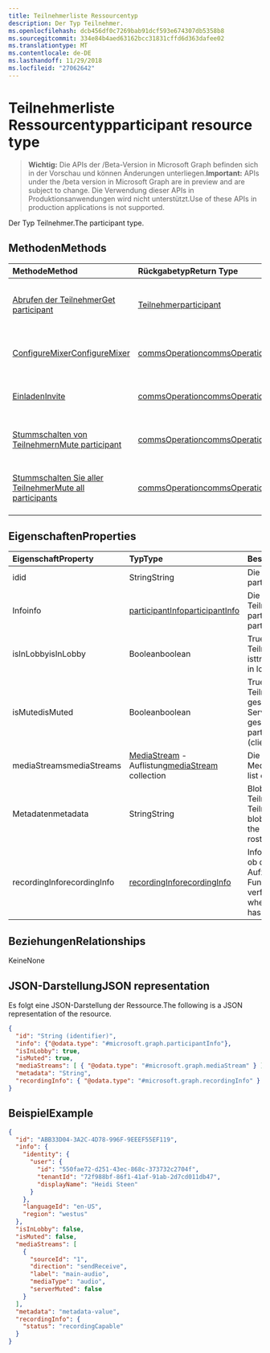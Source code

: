```yaml
---
title: Teilnehmerliste Ressourcentyp
description: Der Typ Teilnehmer.
ms.openlocfilehash: dcb456df0c7269bab91dcf593e674307db5358b8
ms.sourcegitcommit: 334e84b4aed63162bcc31831cffd6d363dafee02
ms.translationtype: MT
ms.contentlocale: de-DE
ms.lasthandoff: 11/29/2018
ms.locfileid: "27062642"
---
```

# <a name="participant-resource-type"></a><span data-ttu-id="ca078-103">Teilnehmerliste Ressourcentyp</span><span class="sxs-lookup"><span data-stu-id="ca078-103">participant resource type</span></span>

> <span data-ttu-id="ca078-104">**Wichtig:** Die APIs der /Beta-Version in Microsoft Graph befinden sich in der Vorschau und können Änderungen unterliegen.</span><span class="sxs-lookup"><span data-stu-id="ca078-104">**Important:** APIs under the /beta version in Microsoft Graph are in preview and are subject to change.</span></span> <span data-ttu-id="ca078-105">Die Verwendung dieser APIs in Produktionsanwendungen wird nicht unterstützt.</span><span class="sxs-lookup"><span data-stu-id="ca078-105">Use of these APIs in production applications is not supported.</span></span>

<span data-ttu-id="ca078-106">Der Typ Teilnehmer.</span><span class="sxs-lookup"><span data-stu-id="ca078-106">The participant type.</span></span>

## <a name="methods"></a><span data-ttu-id="ca078-107">Methoden</span><span class="sxs-lookup"><span data-stu-id="ca078-107">Methods</span></span>

| <span data-ttu-id="ca078-108">Methode</span><span class="sxs-lookup"><span data-stu-id="ca078-108">Method</span></span>                                                          | <span data-ttu-id="ca078-109">Rückgabetyp</span><span class="sxs-lookup"><span data-stu-id="ca078-109">Return Type</span></span>                              | <span data-ttu-id="ca078-110">Beschreibung</span><span class="sxs-lookup"><span data-stu-id="ca078-110">Description</span></span>                                       |
|:----------------------------------------------------------------|:-----------------------------------------|:--------------------------------------------------|
| [<span data-ttu-id="ca078-111">Abrufen der Teilnehmer</span><span class="sxs-lookup"><span data-stu-id="ca078-111">Get participant</span></span>](../api/participant-get.md)                    | [<span data-ttu-id="ca078-112">Teilnehmer</span><span class="sxs-lookup"><span data-stu-id="ca078-112">participant</span></span>](participant.md)            | <span data-ttu-id="ca078-113">Lesen Sie die Eigenschaften des **Teilnehmers** -Objekts.</span><span class="sxs-lookup"><span data-stu-id="ca078-113">Read properties of the **participant** object.</span></span>    |
| [<span data-ttu-id="ca078-114">ConfigureMixer</span><span class="sxs-lookup"><span data-stu-id="ca078-114">ConfigureMixer</span></span>](../api/participant-configuremixer.md)          | [<span data-ttu-id="ca078-115">commsOperation</span><span class="sxs-lookup"><span data-stu-id="ca078-115">commsOperation</span></span>](commsoperation.md)      | <span data-ttu-id="ca078-116">Konfigurieren Sie den Teilnehmerliste Audiomixer.</span><span class="sxs-lookup"><span data-stu-id="ca078-116">Configure the participant audio mixer.</span></span>            |
| [<span data-ttu-id="ca078-117">Einladen</span><span class="sxs-lookup"><span data-stu-id="ca078-117">Invite</span></span>](../api/participant-invite.md)                          | [<span data-ttu-id="ca078-118">commsOperation</span><span class="sxs-lookup"><span data-stu-id="ca078-118">commsOperation</span></span>](commsoperation.md)      | <span data-ttu-id="ca078-119">Einladen eines Teilnehmers zu den Anruf.</span><span class="sxs-lookup"><span data-stu-id="ca078-119">Invite a participant to the call.</span></span>                 |
| [<span data-ttu-id="ca078-120">Stummschalten von Teilnehmern</span><span class="sxs-lookup"><span data-stu-id="ca078-120">Mute participant</span></span>](../api/participant-mute.md)                  | [<span data-ttu-id="ca078-121">commsOperation</span><span class="sxs-lookup"><span data-stu-id="ca078-121">commsOperation</span></span>](commsoperation.md)      | <span data-ttu-id="ca078-122">Stummschalten eines Teilnehmers im Gespräch.</span><span class="sxs-lookup"><span data-stu-id="ca078-122">Mute a participant in a call.</span></span>                     |
| [<span data-ttu-id="ca078-123">Stummschalten Sie aller Teilnehmer</span><span class="sxs-lookup"><span data-stu-id="ca078-123">Mute all participants</span></span>](../api/participant-muteall.md)          | [<span data-ttu-id="ca078-124">commsOperation</span><span class="sxs-lookup"><span data-stu-id="ca078-124">commsOperation</span></span>](commsoperation.md)      | <span data-ttu-id="ca078-125">Stummschalten Sie aller Teilnehmer an der Besprechung.</span><span class="sxs-lookup"><span data-stu-id="ca078-125">Mute all the participants in the meeting.</span></span>         |

## <a name="properties"></a><span data-ttu-id="ca078-126">Eigenschaften</span><span class="sxs-lookup"><span data-stu-id="ca078-126">Properties</span></span>

| <span data-ttu-id="ca078-127">Eigenschaft</span><span class="sxs-lookup"><span data-stu-id="ca078-127">Property</span></span>             | <span data-ttu-id="ca078-128">Typ</span><span class="sxs-lookup"><span data-stu-id="ca078-128">Type</span></span>                                     | <span data-ttu-id="ca078-129">Beschreibung</span><span class="sxs-lookup"><span data-stu-id="ca078-129">Description</span></span>                                                  |
| :------------------- | :--------------------------------------- | :------------------------------------------------------------|
| <span data-ttu-id="ca078-130">id</span><span class="sxs-lookup"><span data-stu-id="ca078-130">id</span></span>                   | <span data-ttu-id="ca078-131">String</span><span class="sxs-lookup"><span data-stu-id="ca078-131">String</span></span>                                   | <span data-ttu-id="ca078-132">Die Teilnehmer-Id.</span><span class="sxs-lookup"><span data-stu-id="ca078-132">The participant id.</span></span>                                          |
| <span data-ttu-id="ca078-133">Info</span><span class="sxs-lookup"><span data-stu-id="ca078-133">info</span></span>                 | [<span data-ttu-id="ca078-134">participantInfo</span><span class="sxs-lookup"><span data-stu-id="ca078-134">participantInfo</span></span>](participantinfo.md)    | <span data-ttu-id="ca078-135">Die Teilnehmer des Teilnehmers.</span><span class="sxs-lookup"><span data-stu-id="ca078-135">The participant of the participant.</span></span>                          |
| <span data-ttu-id="ca078-136">isInLobby</span><span class="sxs-lookup"><span data-stu-id="ca078-136">isInLobby</span></span>            | <span data-ttu-id="ca078-137">Boolean</span><span class="sxs-lookup"><span data-stu-id="ca078-137">boolean</span></span>                                  | <span data-ttu-id="ca078-138">True, wenn der Teilnehmer in der Lobby ist</span><span class="sxs-lookup"><span data-stu-id="ca078-138">true if the participant is in lobby</span></span>                          |
| <span data-ttu-id="ca078-139">isMuted</span><span class="sxs-lookup"><span data-stu-id="ca078-139">isMuted</span></span>              | <span data-ttu-id="ca078-140">Boolean</span><span class="sxs-lookup"><span data-stu-id="ca078-140">boolean</span></span>                                  | <span data-ttu-id="ca078-141">True, wenn der Teilnehmer stumm geschaltet ist (Client oder Server stumm geschaltet)</span><span class="sxs-lookup"><span data-stu-id="ca078-141">true if the participant is muted (client or server muted)</span></span>    |
| <span data-ttu-id="ca078-142">mediaStreams</span><span class="sxs-lookup"><span data-stu-id="ca078-142">mediaStreams</span></span>         | <span data-ttu-id="ca078-143">[MediaStream](mediastream.md) -Auflistung</span><span class="sxs-lookup"><span data-stu-id="ca078-143">[mediaStream](mediastream.md) collection</span></span> | <span data-ttu-id="ca078-144">Die Liste der Mediendatenströme.</span><span class="sxs-lookup"><span data-stu-id="ca078-144">The list of media streams.</span></span>                                   |
| <span data-ttu-id="ca078-145">Metadaten</span><span class="sxs-lookup"><span data-stu-id="ca078-145">metadata</span></span>             | <span data-ttu-id="ca078-146">String</span><span class="sxs-lookup"><span data-stu-id="ca078-146">String</span></span>                                   | <span data-ttu-id="ca078-147">Blob-Daten von den Teilnehmer in der Teilnehmerliste einer</span><span class="sxs-lookup"><span data-stu-id="ca078-147">A blob of data provided by the participant in the roster</span></span>     |
| <span data-ttu-id="ca078-148">recordingInfo</span><span class="sxs-lookup"><span data-stu-id="ca078-148">recordingInfo</span></span>        | [<span data-ttu-id="ca078-149">recordingInfo</span><span class="sxs-lookup"><span data-stu-id="ca078-149">recordingInfo</span></span>](recordinginfo.md)        | <span data-ttu-id="ca078-150">Informationen zu gibt an, ob der Teilnehmer Aufzeichnung Funktionalität verfügt.</span><span class="sxs-lookup"><span data-stu-id="ca078-150">Information on whether the participant has recording capability.</span></span> |

## <a name="relationships"></a><span data-ttu-id="ca078-151">Beziehungen</span><span class="sxs-lookup"><span data-stu-id="ca078-151">Relationships</span></span>
<span data-ttu-id="ca078-152">Keine</span><span class="sxs-lookup"><span data-stu-id="ca078-152">None</span></span>

## <a name="json-representation"></a><span data-ttu-id="ca078-153">JSON-Darstellung</span><span class="sxs-lookup"><span data-stu-id="ca078-153">JSON representation</span></span>

<span data-ttu-id="ca078-154">Es folgt eine JSON-Darstellung der Ressource.</span><span class="sxs-lookup"><span data-stu-id="ca078-154">The following is a JSON representation of the resource.</span></span>

<!-- {
  "blockType": "resource",
  "optionalProperties": [

  ],
  "@odata.type": "microsoft.graph.participant"
}-->
```json
{
  "id": "String (identifier)",
  "info": {"@odata.type": "#microsoft.graph.participantInfo"},
  "isInLobby": true,
  "isMuted": true,
  "mediaStreams": [ { "@odata.type": "#microsoft.graph.mediaStream" } ],
  "metadata": "String",
  "recordingInfo": { "@odata.type": "#microsoft.graph.recordingInfo" }
}
```

## <a name="example"></a><span data-ttu-id="ca078-155">Beispiel</span><span class="sxs-lookup"><span data-stu-id="ca078-155">Example</span></span>

<!-- {
  "blockType": "example",
  "@odata.type": "microsoft.graph.participant"
}-->
```json
{
  "id": "ABB33D04-3A2C-4D78-996F-9EEEF55EF119",
  "info": {
    "identity": {
      "user": {
        "id": "550fae72-d251-43ec-868c-373732c2704f",
        "tenantId": "72f988bf-86f1-41af-91ab-2d7cd011db47",
        "displayName": "Heidi Steen"
      }
    },
    "languageId": "en-US",
    "region": "westus"
  },
  "isInLobby": false,
  "isMuted": false,
  "mediaStreams": [
    {
      "sourceId": "1",
      "direction": "sendReceive",
      "label": "main-audio",
      "mediaType": "audio",
      "serverMuted": false
    }
  ],
  "metadata": "metadata-value",
  "recordingInfo": {
    "status": "recordingCapable"
  }
}
```

<!-- uuid: 8fcb5dbc-d5aa-4681-8e31-b001d5168d79
2015-10-25 14:57:30 UTC -->
<!-- {
  "type": "#page.annotation",
  "description": "participant resource",
  "keywords": "",
  "section": "documentation",
  "tocPath": ""
}-->
